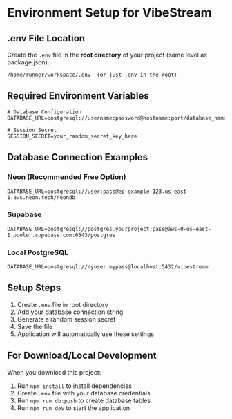 # Environment Setup for VibeStream

## .env File Location

Create the `.env` file in the **root directory** of your project (same level as package.json).

```
/home/runner/workspace/.env  (or just .env in the root)
```

## Required Environment Variables

```env
# Database Configuration
DATABASE_URL=postgresql://username:password@hostname:port/database_name

# Session Secret
SESSION_SECRET=your_random_secret_key_here
```

## Database Connection Examples

### Neon (Recommended Free Option)
```
DATABASE_URL=postgresql://user:pass@ep-example-123.us-east-1.aws.neon.tech/neondb
```

### Supabase
```
DATABASE_URL=postgresql://postgres.yourproject:pass@aws-0-us-east-1.pooler.supabase.com:6543/postgres
```

### Local PostgreSQL
```
DATABASE_URL=postgresql://myuser:mypass@localhost:5432/vibestream
```

## Setup Steps

1. Create `.env` file in root directory
2. Add your database connection string
3. Generate a random session secret
4. Save the file
5. Application will automatically use these settings

## For Download/Local Development

When you download this project:
1. Run `npm install` to install dependencies
2. Create `.env` file with your database credentials
3. Run `npm run db:push` to create database tables
4. Run `npm run dev` to start the application